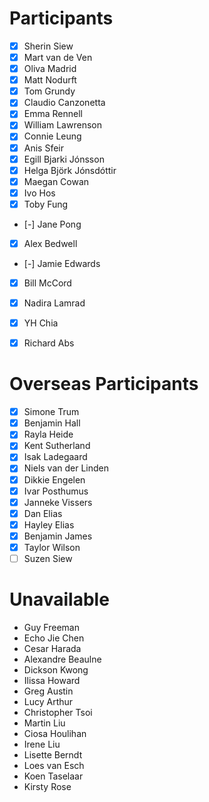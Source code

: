 # Participants 

- [x] Sherin Siew
- [x] Mart van de Ven
- [x] Oliva Madrid
- [x] Matt Nodurft
- [x] Tom Grundy
- [x] Claudio Canzonetta
- [x] Emma Rennell
- [x] William Lawrenson
- [x] Connie Leung
- [x] Anis Sfeir
- [x] Egill Bjarki Jónsson
- [x] Helga Björk Jónsdóttir
- [x] Maegan Cowan
- [x] Ivo Hos
- [x] Toby Fung
- [-] Jane Pong
- [x] Alex Bedwell
- [-] Jamie Edwards
- [x] Bill McCord
- [x] Nadira Lamrad
- [x] YH Chia
- [x] Richard Abs


# Overseas Participants 

- [x] Simone Trum
- [x] Benjamin Hall
- [x] Rayla Heide
- [x] Kent Sutherland
- [x] Isak Ladegaard
- [x] Niels van der Linden
- [x] Dikkie Engelen
- [x] Ivar Posthumus
- [x] Janneke Vissers
- [x] Dan Elias
- [x] Hayley Elias
- [x] Benjamin James
- [x] Taylor Wilson
- [ ] Suzen Siew

# Unavailable

- Guy Freeman
- Echo Jie Chen
- Cesar Harada
- Alexandre Beaulne
- Dickson Kwong
- Ilissa Howard
- Greg Austin
- Lucy Arthur
- Christopher Tsoi
- Martin Liu
- Ciosa Houlihan
- Irene Liu
- Lisette Berndt
- Loes van Esch
- Koen Taselaar
- Kirsty Rose

